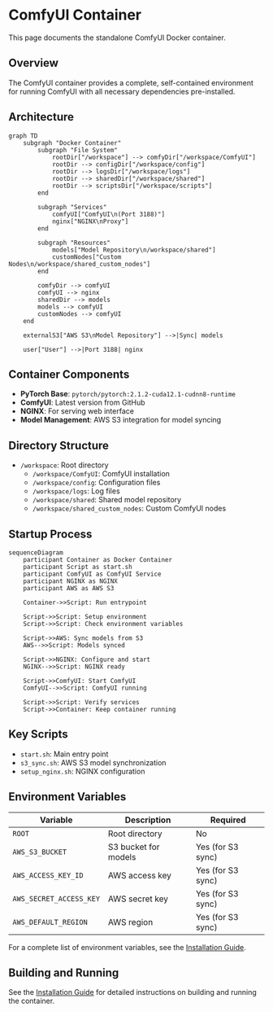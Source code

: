 # ComfyUI Container

This page documents the standalone ComfyUI Docker container.

## Overview

The ComfyUI container provides a complete, self-contained environment for running ComfyUI with all necessary dependencies pre-installed.

## Architecture

```mermaid
graph TD
    subgraph "Docker Container"
        subgraph "File System"
            rootDir["/workspace"] --> comfyDir["/workspace/ComfyUI"]
            rootDir --> configDir["/workspace/config"]
            rootDir --> logsDir["/workspace/logs"]
            rootDir --> sharedDir["/workspace/shared"]
            rootDir --> scriptsDir["/workspace/scripts"]
        end
        
        subgraph "Services"
            comfyUI["ComfyUI\n(Port 3188)"]
            nginx["NGINX\nProxy"]
        end
        
        subgraph "Resources"
            models["Model Repository\n/workspace/shared"]
            customNodes["Custom Nodes\n/workspace/shared_custom_nodes"]
        end
        
        comfyDir --> comfyUI
        comfyUI --> nginx
        sharedDir --> models
        models --> comfyUI
        customNodes --> comfyUI
    end
    
    externalS3["AWS S3\nModel Repository"] -->|Sync| models
    
    user["User"] -->|Port 3188| nginx
```

## Container Components

- **PyTorch Base**: `pytorch/pytorch:2.1.2-cuda12.1-cudnn8-runtime`
- **ComfyUI**: Latest version from GitHub
- **NGINX**: For serving web interface
- **Model Management**: AWS S3 integration for model syncing

## Directory Structure

- `/workspace`: Root directory
  - `/workspace/ComfyUI`: ComfyUI installation
  - `/workspace/config`: Configuration files
  - `/workspace/logs`: Log files
  - `/workspace/shared`: Shared model repository
  - `/workspace/shared_custom_nodes`: Custom ComfyUI nodes

## Startup Process

```mermaid
sequenceDiagram
    participant Container as Docker Container
    participant Script as start.sh
    participant ComfyUI as ComfyUI Service
    participant NGINX as NGINX
    participant AWS as AWS S3
    
    Container->>Script: Run entrypoint
    
    Script->>Script: Setup environment
    Script->>Script: Check environment variables
    
    Script->>AWS: Sync models from S3
    AWS-->>Script: Models synced
    
    Script->>NGINX: Configure and start
    NGINX-->>Script: NGINX ready
    
    Script->>ComfyUI: Start ComfyUI
    ComfyUI-->>Script: ComfyUI running
    
    Script->>Script: Verify services
    Script->>Container: Keep container running
```

## Key Scripts

- `start.sh`: Main entry point
- `s3_sync.sh`: AWS S3 model synchronization
- `setup_nginx.sh`: NGINX configuration

## Environment Variables

| Variable | Description | Required |
|----------|-------------|----------|
| `ROOT` | Root directory | No |
| `AWS_S3_BUCKET` | S3 bucket for models | Yes (for S3 sync) |
| `AWS_ACCESS_KEY_ID` | AWS access key | Yes (for S3 sync) |
| `AWS_SECRET_ACCESS_KEY` | AWS secret key | Yes (for S3 sync) |
| `AWS_DEFAULT_REGION` | AWS region | Yes (for S3 sync) |

For a complete list of environment variables, see the [Installation Guide](/docker/installation).

## Building and Running

See the [Installation Guide](/docker/installation) for detailed instructions on building and running the container.
